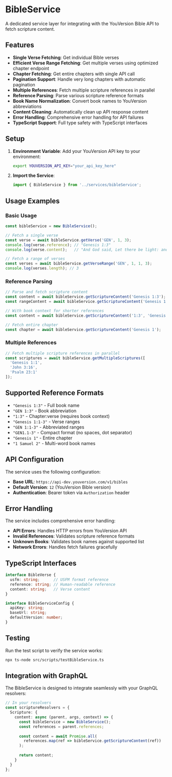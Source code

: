 # BibleService

A dedicated service layer for integrating with the YouVersion Bible API to fetch scripture content.

## Features

- **Single Verse Fetching**: Get individual Bible verses
- **Efficient Verse Range Fetching**: Get multiple verses using optimized chapter endpoint
- **Chapter Fetching**: Get entire chapters with single API call
- **Pagination Support**: Handle very long chapters with automatic pagination
- **Multiple References**: Fetch multiple scripture references in parallel
- **Reference Parsing**: Parse various scripture reference formats
- **Book Name Normalization**: Convert book names to YouVersion abbreviations
- **Content Cleaning**: Automatically clean up API response content
- **Error Handling**: Comprehensive error handling for API failures
- **TypeScript Support**: Full type safety with TypeScript interfaces

## Setup

1. **Environment Variable**: Add your YouVersion API key to your environment:
   ```bash
   export YOUVERSION_API_KEY="your_api_key_here"
   ```

2. **Import the Service**:
   ```typescript
   import { BibleService } from '../services/bibleService';
   ```

## Usage Examples

### Basic Usage

```typescript
const bibleService = new BibleService();

// Fetch a single verse
const verse = await bibleService.getVerse('GEN', 1, 3);
console.log(verse.reference); // "Genesis 1:3"
console.log(verse.content);   // "And God said, Let there be light: and there was light."

// Fetch a range of verses
const verses = await bibleService.getVerseRange('GEN', 1, 1, 3);
console.log(verses.length); // 3
```

### Reference Parsing

```typescript
// Parse and fetch scripture content
const content = await bibleService.getScriptureContent('Genesis 1:3');
const rangeContent = await bibleService.getScriptureContent('Genesis 1:1-3');

// With book context for shorter references
const content = await bibleService.getScriptureContent('1:3', 'Genesis');

// Fetch entire chapter
const chapter = await bibleService.getScriptureContent('Genesis 1');
```

### Multiple References

```typescript
// Fetch multiple scripture references in parallel
const scriptures = await bibleService.getMultipleScriptures([
  'Genesis 1:1',
  'John 3:16',
  'Psalm 23:1'
]);
```

## Supported Reference Formats

- `"Genesis 1:3"` - Full book name
- `"GEN 1:3"` - Book abbreviation
- `"1:3"` - Chapter:verse (requires book context)
- `"Genesis 1:1-3"` - Verse ranges
- `"GEN 1:1-3"` - Abbreviated ranges
- `"GEN1.1-3"` - Compact format (no spaces, dot separator)
- `"Genesis 1"` - Entire chapter
- `"1 Samuel 2"` - Multi-word book names

## API Configuration

The service uses the following configuration:

- **Base URL**: `https://api-dev.youversion.com/v1/bibles`
- **Default Version**: `12` (YouVersion Bible version)
- **Authentication**: Bearer token via `Authorization` header

## Error Handling

The service includes comprehensive error handling:

- **API Errors**: Handles HTTP errors from YouVersion API
- **Invalid References**: Validates scripture reference formats
- **Unknown Books**: Validates book names against supported list
- **Network Errors**: Handles fetch failures gracefully

## TypeScript Interfaces

```typescript
interface BibleVerse {
  usfm: string;      // USFM format reference
  reference: string; // Human-readable reference
  content: string;   // Verse content
}

interface BibleServiceConfig {
  apiKey: string;
  baseUrl: string;
  defaultVersion: number;
}
```

## Testing

Run the test script to verify the service works:

```bash
npx ts-node src/scripts/testBibleService.ts
```

## Integration with GraphQL

The BibleService is designed to integrate seamlessly with your GraphQL resolvers:

```typescript
// In your resolvers
const scriptureResolvers = {
  Scripture: {
    content: async (parent, args, context) => {
      const bibleService = new BibleService();
      const references = parent.references;
      
      const content = await Promise.all(
        references.map(ref => bibleService.getScriptureContent(ref))
      );
      
      return content;
    }
  }
};
``` 